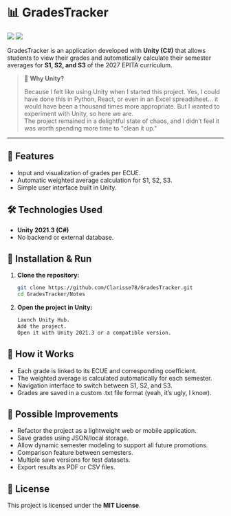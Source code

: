 # 📊 GradesTracker

<div>
   <img src="https://img.shields.io/badge/-Unity-000000?style=for-the-badge&logo=unity&logoColor=white"/>
   <img src="https://img.shields.io/badge/C%23-239120?style=for-the-badge&logo=c-sharp&logoColor=white"/>
</div>

GradesTracker is an application developed with **Unity (C#)** that allows students to view their grades and automatically calculate their semester averages for **S1, S2, and S3** of the 2027 EPITA curriculum.

> 🧠 **Why Unity?**
>
> Because I felt like using Unity when I started this project.
> Yes, I could have done this in Python, React, or even in an Excel spreadsheet... it would have been a thousand times more appropriate.
> But I wanted to experiment with Unity, so here we are. \
> The project remained in a delightful state of chaos, and I didn’t feel it was worth spending more time to "clean it up."

---

## 🧩 Features
- Input and visualization of grades per ECUE.
- Automatic weighted average calculation for S1, S2, S3.
- Simple user interface built in Unity.

## 🛠️ Technologies Used
- **Unity 2021.3 (C#)**
- No backend or external database.

## 🚀 Installation & Run
1. **Clone the repository:**
   ```bash
   git clone https://github.com/Clarisse78/GradesTracker.git
   cd GradesTracker/Notes
   ```

2. **Open the project in Unity:**

   ```bash
   Launch Unity Hub.
   Add the project.
   Open it with Unity 2021.3 or a compatible version.
   ```

## 📝 How it Works
- Each grade is linked to its ECUE and corresponding coefficient.
- The weighted average is calculated automatically for each semester.
- Navigation interface to switch between S1, S2, and S3.
- Grades are saved in a custom .txt file format (yeah, it’s ugly, I know).

## 🎯 Possible Improvements
- Refactor the project as a lightweight web or mobile application.
- Save grades using JSON/local storage.
- Allow dynamic semester modeling to support all future promotions.
- Comparison feature between semesters.
- Multiple save versions for test datasets.
- Export results as PDF or CSV files.

## 📄 License

This project is licensed under the **MIT License**.